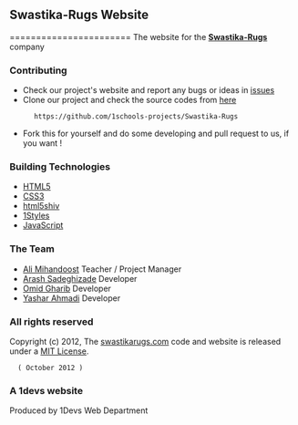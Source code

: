 ## Swastika-Rugs Website
=======================
The website for the **[Swastika-Rugs](http://swastikarugs.com)** company

### Contributing

* Check our project's website and report any bugs or ideas in [issues](https://github.com/1schools-projects/Swastika-Rugs/issues)
* Clone our project and check the source codes from [here](https://github.com/1schools-projects/Swastika-Rugs)
```
      https://github.com/1schools-projects/Swastika-Rugs
```

* Fork this for yourself and do some developing and pull request to us, if you want !

### Building Technologies

* [HTML5](http://ali.md/wiki/html5)
* [CSS3](http://ali.md/css3ref)
* [html5shiv](http://ali.md/html5shiv)
* [1Styles](http://ali.md/1styles)
* [JavaScript](http://ali.md/wiki/javascript)

### The Team

* [Ali Mihandoost](https://github.com/alimd) Teacher / Project Manager
* [Arash Sadeghizade](https://github.com/arastoo) Developer
* [Omid Gharib](https://github.com/omidgharib) Developer
* [Yashar Ahmadi](https://github.com/YasharAMD) Developer

### All rights reserved

Copyright (c) 2012, The [swastikarugs.com](http://swastikarugs.com) code and website is released under a [MIT License](http://opensource.org/licenses/MIT).

      ( October 2012 )

### A 1devs website

Produced by 1Devs Web Department